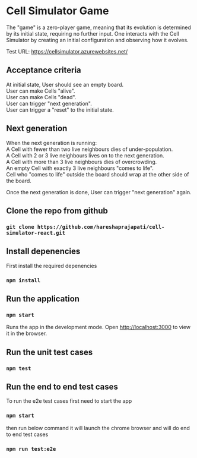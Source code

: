 # Cell Simulator Game

The "game" is a zero-player game, meaning that its evolution is determined by its initial state,
requiring no further input. One interacts with the Cell Simulator by creating an initial configuration
and observing how it evolves.

Test URL: https://cellsimulator.azurewebsites.net/

## Acceptance criteria

  At initial state, User should see an empty board.  
  User can make Cells "alive".  
  User can make Cells "dead".  
  User can trigger "next generation".  
  User can trigger a "reset" to the initial state.  

## Next generation

  When the next generation is running:  
      A Cell with fewer than two live neighbours dies of under-population.  
      A Cell with 2 or 3 live neighbours lives on to the next generation.  
      A Cell with more than 3 live neighbours dies of overcrowding.  
      An empty Cell with exactly 3 live neighbours "comes to life".  
      Cell who "comes to life" outside the board should wrap at the other side of the
      board.  

Once the next generation is done, User can trigger "next generation" again.

## Clone the repo from github

### `git clone https://github.com/hareshaprajapati/cell-simulator-react.git`

## Install depenencies

First install the required depenencies

### `npm install`

## Run the application

### `npm start`

Runs the app in the development mode.
Open [http://localhost:3000](http://localhost:3000) to view it in the browser.

## Run the unit test cases

### `npm test`

## Run the end to end test cases

To run the e2e test cases first need to start the app

### `npm start`

then run below command it will launch the chrome browser and will do end to end test cases

### `npm run test:e2e`
